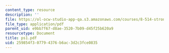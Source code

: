```yaml
---
content_type: resource
description: ''
file: https://ol-ocw-studio-app-qa.s3.amazonaws.com/courses/8-514-strongly-correlated-systems-in-condensed-matter-physics-fall-2003/259854f307794376b6ac3d2c3fce0835_ps1.pdf
file_type: application/pdf
parent_uid: e9bb7f67-d8ae-3520-7b09-d45f25b620a9
resourcetype: Document
title: ps1.pdf
uid: 259854f3-0779-4376-b6ac-3d2c3fce0835
---
```

